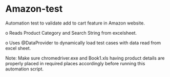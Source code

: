 # Amazon-test
Automation test to validate add to cart feature in Amazon website.
  
  o Reads Product Category and Search String from excelsheet.
  
  o Uses @DataProvider to dynamically load test cases with data read from excel sheet.
  
  Note: Make sure chromedriver.exe and Book1.xls having product details are properly placed in required places accordingly before running this automation script.

